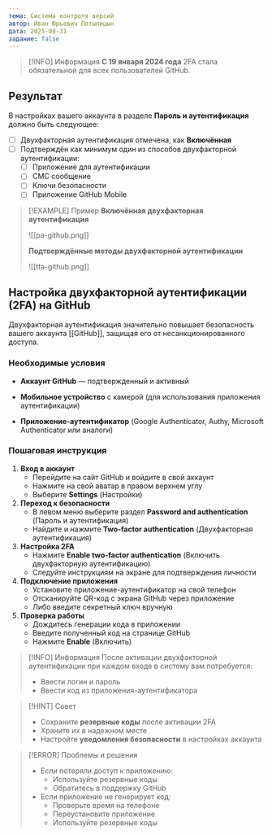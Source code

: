 ```yaml
---
тема: Система контроля версий
автор: Иван Юрьевич Потылицын
дата: 2025-08-31
задание: false
---
```


> [!INFO] Информация
> **С 19 января 2024 года** 2FA стала обязательной для всех пользователей GitHub.

## Результат

В настройках вашего аккаунта в разделе **Пароль и аутентификация** должно быть следующее:

- [ ] Двухфакторная аутентификация отмечена, как **Включённая**
- [ ] Подтверждён как минимум один из способов двухфакторной аутентификации:
	- [ ] Приложение для аутентификации
	- [ ] СМС сообщение
	- [ ] Ключи безопасности
	- [ ] Приложение GitHub Mobile

> [!EXAMPLE] Пример
> **Включённая двухфакторная аутентификация**
> 
> ![[pa-github.png]]
> 
> **Подтверждённые методы двухфакторной аутентификации**
> 
> ![[tfa-github.png]]

## Настройка двухфакторной аутентификации (2FA) на GitHub

Двухфакторная аутентификация значительно повышает безопасность вашего аккаунта [[GitHub]], защищая его от несанкционированного доступа.

### Необходимые условия

- **Аккаунт GitHub** — подтвержденный и активный

- **Мобильное устройство** с камерой (для использования приложения аутентификации)

- **Приложение-аутентификатор** (Google Authenticator, Authy, Microsoft Authenticator или аналоги)

### Пошаговая инструкция

1. **Вход в аккаунт**
	- Перейдите на сайт GitHub и войдите в свой аккаунт 
	- Нажмите на свой аватар в правом верхнем углу
	- Выберите **Settings** (Настройки)
2. **Переход к безопасности**
	- В левом меню выберите раздел **Password and authentication** (Пароль и аутентификация)
	- Найдите и нажмите **Two-factor authentication** (Двухфакторная аутентификация)
3. **Настройка 2FA**
	- Нажмите **Enable two-factor authentication** (Включить двухфакторную аутентификацию)
	- Следуйте инструкциям на экране для подтверждения личности
4. **Подключение приложения**
	- Установите приложение-аутентификатор на свой телефон
	- Отсканируйте QR-код с экрана GitHub через приложение
	- Либо введите секретный ключ вручную
5. **Проверка работы**
	- Дождитесь генерации кода в приложении
	- Введите полученный код на странице GitHub
	- Нажмите **Enable** (Включить)

> [!INFO] Информация
> После активации двухфакторной аутентификации при каждом входе в систему вам потребуется:
> - Ввести логин и пароль
> - Ввести код из приложения-аутентификатора 

> [!HINT] Совет
> - Сохраните **резервные коды** после активации 2FA
> - Храните их в надежном месте
> - Настройте **уведомления безопасности** в настройках аккаунта

> [!ERROR] Проблемы и решения
> - Если потеряли доступ к приложению:    
>    - Используйте резервные коды
>    - Обратитесь в поддержку GitHub
> - Если приложение не генерирует код:
>    - Проверьте время на телефоне
>    - Переустановите приложение
>    - Используйте резервные коды
  
